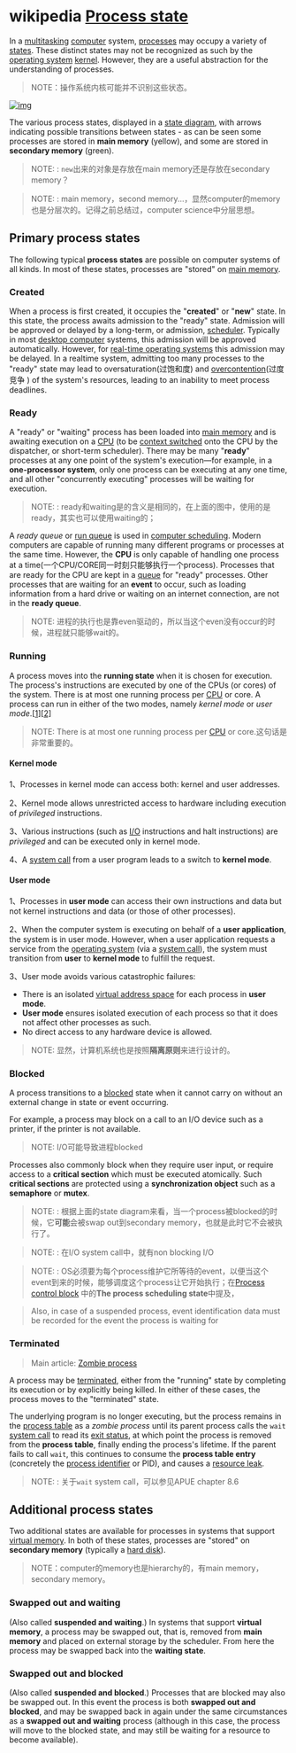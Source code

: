 # wikipedia [Process state](https://en.wikipedia.org/wiki/Process_state)

In a [multitasking](https://en.wikipedia.org/wiki/Computer_multitasking) [computer](https://en.wikipedia.org/wiki/Computer) system, [processes](https://en.wikipedia.org/wiki/Process_(computing)) may occupy a variety of [states](https://en.wikipedia.org/wiki/State_(computer_science)).  These distinct states may not be recognized as such by the [operating system](https://en.wikipedia.org/wiki/Operating_system) [kernel](https://en.wikipedia.org/wiki/Kernel_(computer_science)). However, they are a useful abstraction for the understanding of processes.

> NOTE：操作系统内核可能并不识别这些状态。

[![img](https://upload.wikimedia.org/wikipedia/commons/thumb/8/83/Process_states.svg/400px-Process_states.svg.png)](https://en.wikipedia.org/wiki/File:Process_states.svg)

The various process states, displayed in a [state diagram](https://en.wikipedia.org/wiki/State_diagram), with arrows indicating possible transitions between states - as can be seen some processes are stored in **main memory** (yellow), and some are stored in **secondary memory** (green).

> NOTE:  : `new`出来的对象是存放在main memory还是存放在secondary memory？

> NOTE:  : main memory，second memory...，显然computer的memory也是分层次的。记得之前总结过，computer science中分层思想。


## Primary process states

The following typical **process states** are possible on computer systems of all kinds.  In most of these states, processes are "stored" on [main memory](https://en.wikipedia.org/wiki/Primary_storage).

### Created

When a process is first created, it occupies the "**created**" or "**new**" state.  In this state, the process awaits admission to the "ready" state.  Admission will be approved or delayed by a long-term, or admission, [scheduler](https://en.wikipedia.org/wiki/Scheduling_(computing)).  Typically in most [desktop computer](https://en.wikipedia.org/wiki/Desktop_computer) systems, this admission will be approved automatically. However, for [real-time operating systems](https://en.wikipedia.org/wiki/Real-time_operating_system) this admission may be delayed.  In a realtime system, admitting too many processes to the "ready" state may lead to oversaturation(过饱和度) and [overcontention](https://en.wikipedia.org/wiki/Bus_contention)(过度竞争 ) of the system's resources, leading to an inability to meet process deadlines.

### Ready

A "ready" or "waiting" process has been loaded into [main memory](https://en.wikipedia.org/wiki/Primary_storage) and is awaiting execution on a [CPU](https://en.wikipedia.org/wiki/CPU) (to be [context switched](https://en.wikipedia.org/wiki/Context_switch) onto the CPU by the dispatcher, or short-term scheduler).  There may be many "**ready**" processes at any one point of the system's execution—for example, in a **one-processor system**, only one process can be executing at any one time, and all other "concurrently executing" processes will be waiting for execution.

> NOTE:  : ready和waiting是的含义是相同的，在上面的图中，使用的是ready，其实也可以使用waiting的；

A *ready queue* or [run queue](https://en.wikipedia.org/wiki/Run_queue) is used in [computer scheduling](https://en.wikipedia.org/wiki/Scheduling_(computing)).  Modern computers are capable of running many different programs or processes at the same time.  However, the **CPU** is only capable of handling one process at a time(一个CPU/CORE同一时刻只能够执行一个process).  Processes that are ready for the CPU are kept in a [queue](https://en.wikipedia.org/wiki/Queue_(data_structure)) for "ready" processes.  Other processes that are waiting for an **event** to occur, such as loading information from a hard drive or waiting on an internet connection, are not in the **ready queue**.

> NOTE: 进程的执行也是靠even驱动的，所以当这个even没有occur的时候，进程就只能够wait的。

### Running

A process moves into the **running state** when it is chosen for execution. The process's instructions are executed by one of the CPUs (or cores) of the system. There is at most one running process per [CPU](https://en.wikipedia.org/wiki/CPU) or core. A process can run in either of the two modes, namely *kernel mode* or *user mode*.[[1\]](https://en.wikipedia.org/wiki/Process_state#cite_note-1)[[2\]](https://en.wikipedia.org/wiki/Process_state#cite_note-2)

> NOTE: There is at most one running process per [CPU](https://en.wikipedia.org/wiki/CPU) or core.这句话是非常重要的。

#### Kernel mode

1、Processes in kernel mode can access both: kernel and user addresses.

2、Kernel mode allows unrestricted access to hardware including execution of *privileged* instructions.

3、Various instructions (such as [I/O](https://en.wikipedia.org/wiki/I/O) instructions and halt instructions) are *privileged* and can be executed only in kernel mode.

4、A [system call](https://en.wikipedia.org/wiki/System_call) from a user program leads to a switch to **kernel mode**.

#### User mode

1、Processes in **user mode** can access their own instructions and data but not kernel instructions and data (or those of other processes).

2、When the computer system is executing on behalf of a **user application**, the system is in user mode. However, when a user application requests a service from the [operating system](https://en.wikipedia.org/wiki/Operating_system) (via a [system call](https://en.wikipedia.org/wiki/System_call)), the system must transition from **user** to **kernel mode** to fulfill the request.

3、User mode avoids various catastrophic failures:

- There is an isolated [virtual address space](https://en.wikipedia.org/wiki/Virtual_address_space) for each process in **user mode**.
- **User mode** ensures isolated execution of each process so that it does not affect other processes as such.
- No direct access to any hardware device is allowed.

> NOTE: 显然，计算机系统也是按照**隔离原则**来进行设计的。

### Blocked

A process transitions to a [blocked](https://en.wikipedia.org/wiki/Blocking_(computing)) state when it cannot carry on without an external change in state or event occurring. 

For example, a process may block on a call to an I/O device such as a printer, if the printer is not available. 

> NOTE: I/O可能导致进程blocked

Processes also commonly block when they require user input, or require  access to a **critical section** which must be executed atomically. Such **critical sections** are protected using a **synchronization object** such as a **semaphore** or **mutex**.

> NOTE:  : 根据上面的state diagram来看，当一个process被blocked的时候，它**可能**会被swap out到secondary memory，也就是此时它不会被执行了。

> NOTE:  : 在I/O system call中，就有non blocking I/O

> NOTE:  : OS必须要为每个process维护它所等待的event，以便当这个event到来的时候，能够调度这个process让它开始执行；在[Process control block](<https://en.wikipedia.org/wiki/Process_control_block>) 中的**The process scheduling state**中提及，

> Also, in case of a suspended process, event identification data must be recorded for the event the process is waiting for



### Terminated

> Main article: [Zombie process](https://en.wikipedia.org/wiki/Zombie_process)

A process may be [terminated](https://en.wikipedia.org/wiki/Exit_(system_call)), either from the "running" state by completing its execution or by explicitly being killed. In either of these cases, the process moves to the "terminated" state. 

The underlying program is no longer executing, but the process remains in the [process table](https://en.wikipedia.org/wiki/Process_table) as a *zombie process* until its parent process calls the `wait` [system call](https://en.wikipedia.org/wiki/System_call) to read its [exit status](https://en.wikipedia.org/wiki/Exit_status), at which point the process is removed from the **process table**, finally ending the process's lifetime. If the parent fails to call `wait`, this continues to consume the **process table entry** (concretely the [process identifier](https://en.wikipedia.org/wiki/Process_identifier) or PID), and causes a [resource leak](https://en.wikipedia.org/wiki/Resource_leak).

> NOTE:  : 关于`wait` system call，可以参见APUE chapter 8.6

## Additional process states

Two additional states are available for processes in systems that support [virtual memory](https://en.wikipedia.org/wiki/Virtual_memory).  In both of these states, processes are "stored" on **secondary memory** (typically a [hard disk](https://en.wikipedia.org/wiki/Hard_disk)).

> NOTE：computer的memory也是hierarchy的，有main memory，secondary memory。

### Swapped out and waiting

(Also called **suspended and waiting**.) In systems that support **virtual memory**, a process may be swapped out, that is, removed from **main memory** and placed on external storage by the scheduler.  From here the process may be swapped back into the **waiting state**.

### Swapped out and blocked

(Also called **suspended and blocked**.) Processes that are blocked may also be swapped out.  In this event the process is both **swapped out and blocked**, and may be swapped back in again under the same circumstances as a **swapped out and waiting** process (although in this case, the process will move to the blocked state, and may still be waiting for a resource to become available).


